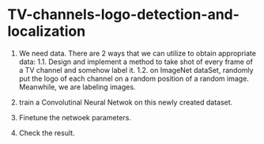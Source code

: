 # TV-channels-logo-detection-and-localization
1. We need data. There are 2 ways that we can utilize to obtain appropriate data:
  1.1. Design and implement a method to take shot of every frame of a TV channel and somehow label it.
  1.2. on ImageNet dataSet, randomly put the logo of each channel on a random position of a random image. Meanwhile, we are labeling images.
  
2. train a Convolutinal Neural Netwok on this newly created dataset.
3. Finetune the netwoek parameters.
4. Check the result.
